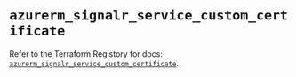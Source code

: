 # `azurerm_signalr_service_custom_certificate`

Refer to the Terraform Registory for docs: [`azurerm_signalr_service_custom_certificate`](https://www.terraform.io/docs/providers/azurerm/r/signalr_service_custom_certificate).
